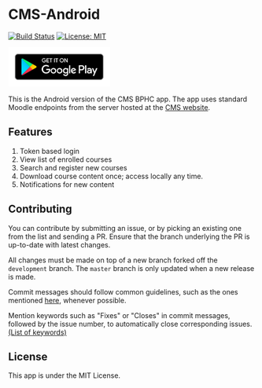 # CMS-Android
[![Build Status](https://travis-ci.org/crux-bphc/CMS-Android.svg?branch=development)](https://travis-ci.org/crux-bphc/CMS-Android)
[![License: MIT](https://img.shields.io/badge/License-MIT-yellow.svg)](https://opensource.org/licenses/MIT)

<a href ="https://play.google.com/store/apps/details?id=crux.bphc.cms" target="_blank"><img src="google_play_badge.svg" alt="Get it on Google Play!" height="80"/></a>

This is the Android version of the CMS BPHC app. The app uses standard Moodle endpoints from the server hosted at the [CMS website](https://td.bits-hyderabad.ac.in/moodle/).

## Features
1. Token based login
2. View list of enrolled courses
3. Search and register new courses
4. Download course content once; access locally any time.
5. Notifications for new content

## Contributing
You can contribute by submitting an issue, or by picking an existing one from the list and sending a PR. Ensure that the branch underlying the PR is up-to-date with latest changes.

All changes must be made on top of a new branch forked off the `development` branch. The `master` branch is only updated when a new release is made.

Commit messages should follow common guidelines, such as the ones mentioned [here](https://chris.beams.io/posts/git-commit/), whenever possible.

Mention keywords such as "Fixes" or "Closes" in commit messages, followed by the issue number, to automatically close corresponding issues. [(List of keywords)](https://help.github.com/articles/closing-issues-using-keywords/)

## License
This app is under the MIT License.
